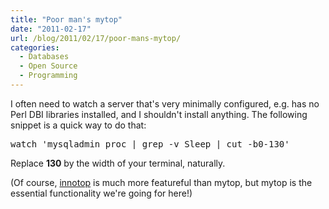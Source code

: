 ```yaml
---
title: "Poor man's mytop"
date: "2011-02-17"
url: /blog/2011/02/17/poor-mans-mytop/
categories:
  - Databases
  - Open Source
  - Programming
---
```

I often need to watch a server that's very minimally configured, e.g. has no Perl DBI libraries installed, and I shouldn't install anything. The following snippet is a quick way to do that:

<pre>watch 'mysqladmin proc | grep -v Sleep | cut -b0-130'</pre>

Replace **130** by the width of your terminal, naturally.

(Of course, [innotop][1] is much more featureful than mytop, but mytop is the essential functionality we're going for here!)

 [1]: http://code.google.com/p/innotop/
